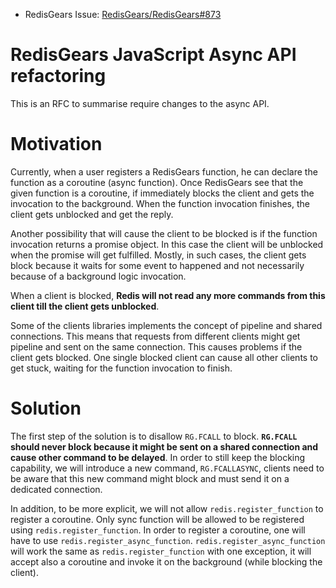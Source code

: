 - RedisGears Issue: [RedisGears/RedisGears#873](https://github.com/RedisGears/RedisGears/pull/895)

# RedisGears JavaScript Async API refactoring

This is an RFC to summarise require changes to the async API.

# Motivation

Currently, when a user registers a RedisGears function, he can declare the function as a coroutine (async function). Once RedisGears see that the given function is a coroutine, if immediately blocks the client and gets the invocation to the background. When the function invocation finishes, the client gets unblocked and get the reply.

Another possibility that will cause the client to be blocked is if the function invocation returns a promise object. In this case the client will be unblocked when the promise will get fulfilled. Mostly, in such cases, the client gets block because it waits for some event to happened and not necessarily because of a background logic invocation.

When a client is blocked, **Redis will not read any more commands from this client till the client gets unblocked**.

Some of the clients libraries implements the concept of pipeline and shared connections. This means that requests from different clients might get pipeline and sent on the same connection. This causes problems if the client gets blocked. One single blocked client can cause all other clients to get stuck, waiting for the function invocation to finish.

# Solution

The first step of the solution is to disallow `RG.FCALL` to block. **`RG.FCALL` should never block because it might be sent on a shared connection and cause other command to be delayed**. In order to still keep the blocking capability, we will introduce a new command, `RG.FCALLASYNC`, clients need to be aware that this new command might block and must send it on a dedicated connection.

In addition, to be more explicit, we will not allow `redis.register_function` to register a coroutine. Only sync function will be allowed to be registered using `redis.register_function`. In order to register a coroutine, one will have to use `redis.register_async_function`. `redis.register_async_function` will work the same as `redis.register_function` with one exception, it will accept also a coroutine and invoke it on the background (while blocking the client).
